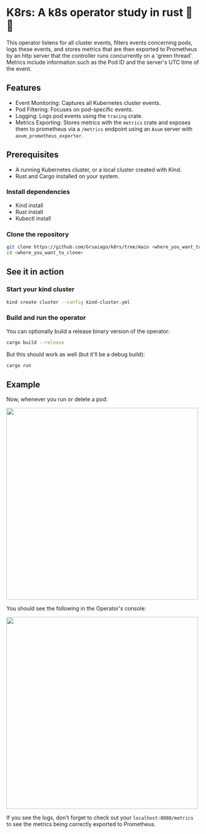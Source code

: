 # K8rs: A k8s operator study in rust 🦀🦀

This operator listens for all cluster events, filters events concerning pods,
logs these events, and stores metrics that are then exported to Prometheus by
an http server that the controller runs concurrently on a 'green thread'.
Metrics include information such as the Pod ID and the server's UTC time of the event.

## Features

- Event Monitoring: Captures all Kubernetes cluster events.
- Pod Filtering: Focuses on pod-specific events.
- Logging: Logs pod events using the `tracing` crate.
- Metrics Exporting: Stores metrics with the `metrics` crate and
exposes them to prometheus via a `/metrics` endpoint using an
`Axum` server with `axum_prometheus_exporter`.

## Prerequisites

- A running Kubernetes cluster, or a local cluster created with Kind.
- Rust and Cargo installed on your system.

### Install dependencies

- Kind install
- Rust install
- Kubectl install

### Clone the repository

``` bash
git clone https://github.com/Grsaiago/k8rs/tree/main <where_you_want_to_clone>
cd <where_you_want_to_clone>
```

## See it in action

### Start your kind cluster

```sh
kind create cluster --config kind-cluster.yml
```

### Build and run the operator

You can optionally build a release binary version of the operator:

``` sh
cargo build --release
```
<!--# TODO: BOTAR A PARADA DE IR ATÉ O BINÁRIO E EXECUTAR-->

But this should work as well (but it'll be a debug build):

``` sh
cargo run
```

## Example

Now, whenever you run or delete a pod:

<div>
<img src="https://github.com/user-attachments/assets/688c51b8-d944-41a5-bf28-ac63c486a906" height=500 />
</div>

You should see the following in the Operator's console:

<div>
<img src="https://github.com/user-attachments/assets/0cc91f79-19e6-449b-8a48-2128a4c4e3ba" height=500 />
</div>


If you see the logs, don't forget to check out your `localhost:8080/metrics` to see
the metrics being correctly exported to Prometheus.
